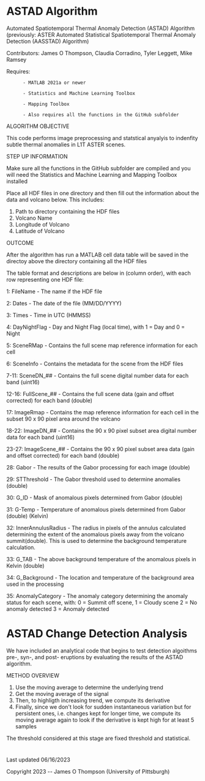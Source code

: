 # ASTAD Algorithm
 Automated Spatiotemporal Thermal Anomaly Detection (ASTAD) Algorithm 
 (previously: ASTER Automated Statistical Spatiotemporal Thermal Anomaly Detection (AASSTAD) Algorithm) 

Contributors: James O Thompson, Claudia Corradino, Tyler Leggett, Mike Ramsey

Requires: 

          - MATLAB 2021a or newer

          - Statistics and Machine Learning Toolbox
          
          - Mapping Toolbox
          
          - Also requires all the functions in the GitHub subfolder



ALGORITHM OBJECTIVE

This code performs image preprocessing and statstical anyalyis to
indenfity subtle thermal anomalies in L1T ASTER scenes.


STEP UP INFORMATION

Make sure all the functions in the GitHub subfolder are compiled and you
will need the Statistics and Machine Learning and Mapping Toolbox
installed


Place all HDF files in one directory and then fill out the information 
about the data and volcano below. This includes:

  1. Path to directory containing the HDF files
  2. Volcano Name
  3. Longitude of Volcano
  4. Latitude of Volcano


OUTCOME

After the algorithm has run a MATLAB cell data table will be saved in 
the directoy above the directory containing all the HDF files


The table format and descriptions are below in (column order), with
each row representing one HDF file:



1: FileName - The name if the HDF file

2: Dates - The date of the file (MM/DD/YYYY)

3: Times - Time in UTC (HMMSS)

4: DayNightFlag - Day and Night Flag (local time), with 1 = Day and 
                  0 = Night

5: SceneRMap - Contains the full scene map reference information for each 
               cell

6: SceneInfo - Contains the metadata for the scene from the HDF files

7-11: SceneDN_## - Contains the full scene digital number data for each 
                   band (uint16) 

12-16: FullScene_## - Contains the full scene data (gain and offset 
                      corrected) for each band (double) 

17: ImageRmap - Contains the map reference information for each cell in 
                the subset 90 x 90 pixel area around the volcano

18-22: ImageDN_## - Contains the 90 x 90 pixel subset area digital number
                    data for each band (uint16) 

23-27: ImageScene_## - Contains the 90 x 90 pixel subset area data (gain 
                      and offset corrected) for each band (double) 

28: Gabor - The results of the Gabor processing for each image (double)

29: STThreshold - The Gabor threshold used to determine anomalies 
                  (double)

30: G_ID - Mask of anomalous pixels determined from Gabor (double)

31: G-Temp - Temperature of anomalous pixels determined from Gabor 
             (double) (Kelvin)

32: InnerAnnulusRadius - The radius in pixels of the annulus calculated 
                         determining the extent of the anomalous pixels
                         away from the volcano summit(double). This is 
                         used to determine the background temperature
                         calculation.

33: G_TAB - The above background temperature of the anomalous pixels in
            Kelvin (double)

34: G_Background - The location and temperature of the background area 
                   used in the processing

35: AnomalyCategory - The anomaly category determining the anomaly status
                      for each scene, with: 
                      0 = Summit off scene, 
                      1 = Cloudy scene
                      2 = No anomaly detected
                      3 = Anomaly detected



# ASTAD Change Detection Analysis
We have included an analytical code that begins to test detection algoithms pre-, syn-, and post- eruptions by evaluating the results of the ASTAD algorithm.

METHOD OVERVIEW
1. Use the moving average to determine the underlying trend
2. Get the moving average of the signal
3. Then, to highligth increasing trend, we compute its derivative
4. Finally, since we don't look for sudden instantaneous variation but for persistent ones, i.e. changes kept for longer time, we compute its moving average again to look if the derivative is kept high for at least 5 samples
 
The threshold considered at this stage are fixed threshold and statistical. 


# 
Last updated 06/16/2023

Copyright 2023 -- James O Thompson (University of Pittsburgh)
